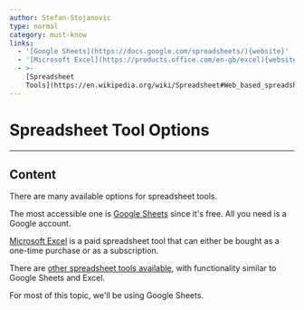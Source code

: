 ```yaml
---
author: Stefan-Stojanovic
type: normal
category: must-know
links:
  - '[Google Sheets](https://docs.google.com/spreadsheets/){website}'
  - '[Microsoft Excel](https://products.office.com/en-gb/excel){website}'
  - >-
    [Spreadsheet
    Tools](https://en.wikipedia.org/wiki/Spreadsheet#Web_based_spreadsheets){website}
---
```


# Spreadsheet Tool Options


---

## Content

There are many available options for spreadsheet tools.

The most accessible one is [Google Sheets](https://docs.google.com/spreadsheets/) since it's free. All you need is a Google account.

[Microsoft Excel](https://products.office.com/en-gb/excel) is a paid spreadsheet tool that can either be bought as a one-time purchase or as a subscription.

There are [other spreadsheet tools available](https://en.wikipedia.org/wiki/Spreadsheet#Web_based_spreadsheets), with functionality similar to Google Sheets and Excel. 

For most of this topic, we'll be using Google Sheets.
 

